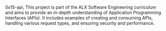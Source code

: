 0x15-api, This project is part of the ALX Software Engineering curriculum and aims to provide an in-depth understanding of Application Programming Interfaces (APIs). It includes examples of creating and consuming APIs, handling various request types, and ensuring security and performance.
